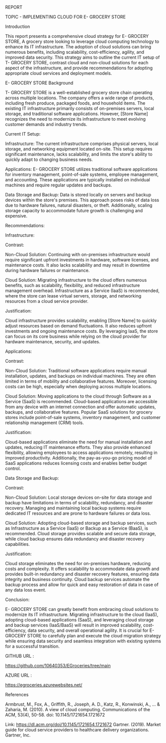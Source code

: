 REPORT

TOPIC - IMPLEMENTING CLOUD FOR E- GROCERY STORE

Introduction

This report presents a comprehensive cloud strategy for E- GROCERY STORE, A grocery store looking to leverage cloud computing technology to enhance its IT infrastructure. The adoption of cloud solutions can bring numerous benefits, including scalability, cost-efficiency, agility, and improved data security. This strategy aims to outline the current IT setup of T- GROCERY STORE, contrast cloud and non-cloud solutions for each aspect of the infrastructure, and provide recommendations for adopting appropriate cloud services and deployment models.

 

E- GROCERY STORE Background

T- GROCERY STORE is a well-established grocery store chain operating across multiple locations. The company offers a wide range of products, including fresh produce, packaged foods, and household items. The existing IT infrastructure primarily consists of on-premises servers, local storage, and traditional software applications. However, [Store Name] recognizes the need to modernize its infrastructure to meet evolving customer demands and industry trends.

 

Current IT Setup:

Infrastructure: The current infrastructure comprises physical servers, local storage, and networking equipment located on-site. This setup requires significant maintenance, lacks scalability, and limits the store's ability to quickly adapt to changing business needs.

 
Applications: E- GROCERY STORE utilizes traditional software applications for inventory management, point-of-sale systems, employee management, and accounting. These applications are typically installed on individual machines and require regular updates and backups.

 

Data Storage and Backup: Data is stored locally on servers and backup devices within the store's premises. This approach poses risks of data loss due to hardware failures, natural disasters, or theft. Additionally, scaling storage capacity to accommodate future growth is challenging and expensive.

 

Recommendations:

Infrastructure:

Contrast:

Non-Cloud Solution: Continuing with on-premises infrastructure would require significant upfront investments in hardware, software licenses, and maintenance costs. It also lacks scalability and may result in downtime during hardware failures or maintenance.

 

Cloud Solution: Migrating infrastructure to the cloud offers numerous benefits, such as scalability, flexibility, and reduced infrastructure management overhead. Infrastructure as a Service (IaaS) is recommended, where the store can lease virtual servers, storage, and networking resources from a cloud service provider.

 

Justification:

Cloud infrastructure provides scalability, enabling [Store Name] to quickly adjust resources based on demand fluctuations. It also reduces upfront investments and ongoing maintenance costs. By leveraging IaaS, the store can focus on its core business while relying on the cloud provider for hardware maintenance, security, and updates.

 

Applications:

Contrast:

Non-Cloud Solution: Traditional software applications require manual installation, updates, and backups on individual machines. They are often limited in terms of mobility and collaborative features. Moreover, licensing costs can be high, especially when deploying across multiple locations.

 

Cloud Solution: Moving applications to the cloud through Software as a Service (SaaS) is recommended. Cloud-based applications are accessible from any device with an internet connection and offer automatic updates, backups, and collaborative features. Popular SaaS solutions for grocery stores include point-of-sale systems, inventory management, and customer relationship management (CRM) tools.

 

Justification:

Cloud-based applications eliminate the need for manual installation and updates, reducing IT maintenance efforts. They also provide enhanced flexibility, allowing employees to access applications remotely, resulting in improved productivity. Additionally, the pay-as-you-go pricing model of SaaS applications reduces licensing costs and enables better budget control.

 

Data Storage and Backup:

Contrast:

Non-Cloud Solution: Local storage devices on-site for data storage and backup have limitations in terms of scalability, redundancy, and disaster recovery. Managing and maintaining local backup systems require dedicated IT resources and are prone to hardware failures or data loss.

 

Cloud Solution: Adopting cloud-based storage and backup services, such as Infrastructure as a Service (IaaS) or Backup as a Service (BaaS), is recommended. Cloud storage provides scalable and secure data storage, while cloud backup ensures data redundancy and disaster recovery capabilities.

 

Justification:

Cloud storage eliminates the need for on-premises hardware, reducing costs and complexity. It offers scalability to accommodate data growth and provides built-in redundancy and disaster recovery features, ensuring data integrity and business continuity. Cloud backup services automate the backup process and allow for quick and easy restoration of data in case of any data loss event.

 

Conclusion:

E- GROCERY STORE can greatly benefit from embracing cloud solutions to modernize its IT infrastructure. Migrating infrastructure to the cloud (IaaS), adopting cloud-based applications (SaaS), and leveraging cloud storage and backup services (IaaS/BaaS) will result in improved scalability, cost-efficiency, data security, and overall operational agility. It is crucial for E- GROCERY STORE to carefully plan and execute the cloud migration strategy while ensuring data security and seamless integration with existing systems for a successful transition.

GITHUB URL :

https://github.com/10640353/EGroceries/tree/main

AZURE URL :

https://egroceries.azurewebsites.net/

References

Armbrust, M., Fox, A., Griffith, R., Joseph, A. D., Katz, R., Konwinski, A., ... & Zaharia, M. (2010). A view of cloud computing. Communications of the ACM, 53(4), 50-58. doi: 10.1145/1721654.1721672

Link: https://dl.acm.org/doi/10.1145/1721654.1721672
Gartner. (2019). Market guide for cloud service providers to healthcare delivery organizations. Gartner, Inc.


